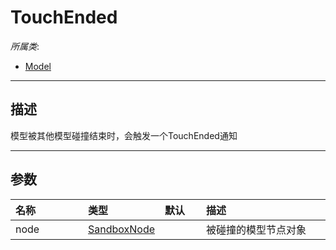 # TouchEnded

*所属类*:
* [Model](/Api/Classes/Role/Model.md)
------------------------------------------------------------------------------------------
## 描述

模型被其他模型碰撞结束时，会触发一个TouchEnded通知

------------------------------------------------------------------------------------------
## 参数

|<div style="width:100px">名称</div>|<div style="width:100px">类型</div>|<div style="width:50px">默认</div>|<div style="width:350px">描述</div>|
|:---|:---|:---|:---|
|node|[SandboxNode](/Api/Classes/Base/SandboxNode.md)||被碰撞的模型节点对象|
